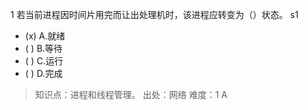 1
若当前进程因时间片用完而让出处理机时，该进程应转变为（）状态。 s1
- (x) A.就绪
- ( ) B.等待
- ( ) C.运行
- ( ) D.完成

> 知识点：进程和线程管理。
> 出处：网络
> 难度：1
> A
